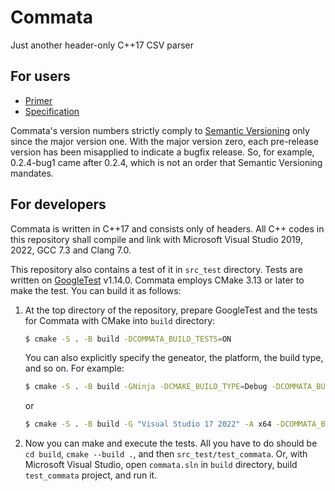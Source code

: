 # Commata

Just another header-only C++17 CSV parser

## For users

 - [Primer](CommataPrimer.md)
 - [Specification](https://furfurylic.github.io/commata/CommataSpecification.xml)

Commata's version numbers strictly comply to
[Semantic Versioning](https://semver.org/) only since the major version one.
With the major version zero, each pre-release version has been misapplied to
indicate a bugfix release.
So, for example, 0.2.4-bug1 came after 0.2.4, which is not an order that
Semantic Versioning mandates.

## For developers

Commata is written in C++17 and consists only of headers.
All C++ codes in this repository shall compile and link with
Microsoft Visual Studio 2019, 2022, GCC 7.3 and Clang 7.0.

This repository also contains a test of it in `src_test` directory.
Tests are written on [GoogleTest](https://github.com/google/googletest) v1.14.0.
Commata employs CMake 3.13 or later to make the test.
You can build it as follows:

 1. At the top directory of the repository, prepare GoogleTest and the tests for
    Commata with CMake into `build` directory:
    ```bash
    $ cmake -S . -B build -DCOMMATA_BUILD_TESTS=ON
    ```
    You can also explicitly specify the geneator, the platform, the build type, and so on. For example:
    ```bash
    $ cmake -S . -B build -GNinja -DCMAKE_BUILD_TYPE=Debug -DCOMMATA_BUILD_TESTS=ON
    ```
    or
    ```bash
    $ cmake -S . -B build -G "Visual Studio 17 2022" -A x64 -DCOMMATA_BUILD_TESTS=ON
    ```

 1. Now you can make and execute the tests.
    All you have to do should be `cd build`, `cmake --build .`, and then `src_test/test_commata`.
    Or, with Microsoft Visual Studio, open `commata.sln` in `build` directory, build `test_commata` project, and run it.
